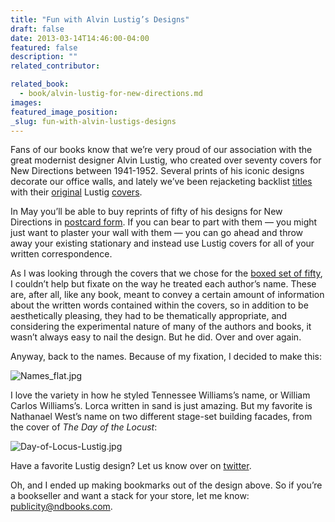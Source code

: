 ```yaml
---
title: "Fun with Alvin Lustig’s Designs"
draft: false
date: 2013-03-14T14:46:00-04:00
featured: false
description: ""
related_contributor:

related_book:
  - book/alvin-lustig-for-new-directions.md
images:
featured_image_position: 
_slug: fun-with-alvin-lustigs-designs
---
```


Fans of our books know that we’re very proud of our association with the great modernist designer Alvin Lustig, who created over seventy covers for New Directions between 1941-1952. Several prints of his iconic designs decorate our office walls, and lately we’ve been rejacketing backlist [titles](http://ndbooks.com/book/abc-of-reading) with their [original](http://ndbooks.com/book/a-season-in-hell-the-drunken-boat) Lustig [covers](http://ndbooks.com/book/the-flowers-of-evil).

In May you’ll be able to buy reprints of fifty of his designs for New Directions in [postcard form](http://ndbooks.com/book/alvin-lustig-for-new-directions). If you can bear to part with them — you might just want to plaster your wall with them — you can go ahead and throw away your existing stationary and instead use Lustig covers for all of your written correspondence.

As I was looking through the covers that we chose for the [boxed set of fifty](http://ndbooks.com/book/alvin-lustig-for-new-directions), I couldn’t help but fixate on the way he treated each author’s name. These are, after all, like any book, meant to convey a certain amount of information about the written words contained within the covers, so in addition to be aesthetically pleasing, they had to be thematically appropriate, and considering the experimental nature of many of the authors and books, it wasn’t always easy to nail the design. But he did. Over and over again. 

Anyway, back to the names. Because of my fixation, I decided to make this:

![Names_flat.jpg](http://ndbooks.com/images/journal/Names_flat.jpg)

I love the variety in how he styled Tennessee Williams’s name, or William Carlos Williams’s. Lorca written in sand is just amazing. But my favorite is Nathanael West’s name on two different stage-set building facades, from the cover of _The Day of the Locust_:

![Day-of-Locus-Lustig.jpg](http://ndbooks.com/images/journal/Day-of-Locus-Lustig.jpg)

Have a favorite Lustig design? Let us know over on [twitter](https://twitter.com/NewDirections). 

Oh, and I ended up making bookmarks out of the design above. So if you’re a bookseller and want a stack for your store, let me know: publicity@ndbooks.com.

